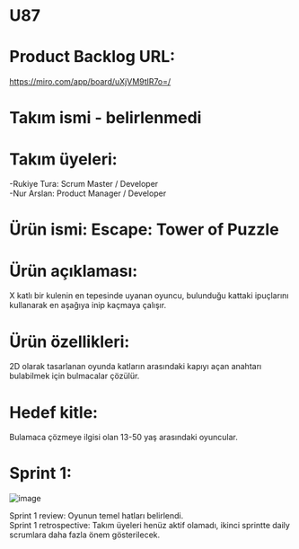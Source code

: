 # U87
# Product Backlog URL: 
https://miro.com/app/board/uXjVM9tlR7o=/
# Takım ismi - belirlenmedi
# Takım üyeleri:
-Rukiye Tura: Scrum Master / Developer  
-Nur Arslan: Product Manager / Developer
# Ürün ismi: Escape: Tower of Puzzle
# Ürün açıklaması:
X katlı bir kulenin en tepesinde uyanan oyuncu, bulunduğu kattaki ipuçlarını kullanarak en aşağıya inip kaçmaya çalışır. 
# Ürün özellikleri: 
2D olarak tasarlanan oyunda katların arasındaki kapıyı açan anahtarı bulabilmek için bulmacalar çözülür.
# Hedef kitle:
Bulamaca çözmeye ilgisi olan 13-50 yaş arasındaki oyuncular.

# Sprint 1:
![image](https://github.com/U87GoogleAcd/U87/assets/136267242/06e6650c-4bb3-4a78-a7c0-bd141df82e70)

Sprint 1 review: Oyunun temel hatları belirlendi.  
Sprint 1 retrospective: Takım üyeleri henüz aktif olamadı, ikinci sprintte daily scrumlara daha fazla önem gösterilecek.
